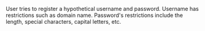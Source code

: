 User tries to register a hypothetical username and password. Username has restrictions such as domain name. Password's restrictions include the length, special characters, capital letters, etc.
